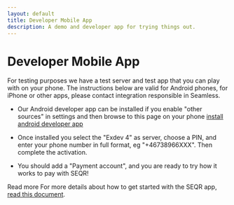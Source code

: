 ```yaml
---
layout: default
title: Developer Mobile App
description: A demo and developer app for trying things out. 
---
```


Developer Mobile App
=============

For testing purposes we have a test server and test app that you can play with on your phone. The instructions below are valid for Android phones, for iPhone or other apps, please contact integration responsible in Seamless.

* Our Android developer app can be installed if you enable "other sources" in settings and then browse to this page on your phone [install android developer app](/downloads/se-qr-androidapp-demo-2.1.5.3.apk)

* Once installed you select the "Exdev 4" as server, choose a PIN, and enter your phone number in full format, eg "+46738966XXX". Then complete the activation.

* You should add a "Payment account", and you are ready to try how it works to pay with SEQR! 

<div class="download">
<span>Read more</span>
For more details about how to get started with the SEQR app, <a href="/downloads/GettingStarted_SEQR_merchants.pdf">read this document</a>.
</div>
